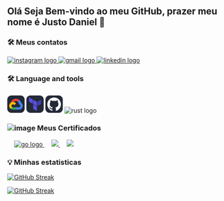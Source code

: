## Olá Seja Bem-vindo ao meu GitHub, prazer meu nome é Justo Daniel 👋

<!--
**JustoDaniel/JustoDaniel** is a ✨ _special_ ✨ repository because its `README.md` (this file) appears on your GitHub profile.

Here are some ideas to get you started:

- 🔭 I’m currently working on ...
- 🌱 I’m currently learning ...
- 👯 I’m looking to collaborate on ...
- 🤔 I’m looking for help with ...
- 💬 Ask me about ...
- 📫 How to reach me: ...
- 😄 Pronouns: ...
- ⚡ Fun fact: ...
-->

<h3 align="left">🛠 Meus contatos</h3>

<div align="left">
  <a href="https://www.instagram.com/justo_daniel/" target="_blank"> <img src="https://img.shields.io/static/v1?message=Instagram&logo=instagram&label=&color=E4405F&logoColor=white&labelColor=&style=for-the-badge" height="35" alt="instagram logo"  /> </a>
 <a href="mailto:carlosajdaniel@gmail.com">
  <img src="https://img.shields.io/static/v1?message=Gmail&logo=gmail&label=&color=D14836&logoColor=white&labelColor=&style=for-the-badge" height="35" alt="gmail logo"  />
   </a>
  <a href="https://www.linkedin.com/in/justo-daniel-50344b34/" target="_blank"> <img src="https://img.shields.io/static/v1?message=LinkedIn&logo=linkedin&label=&color=0077B5&logoColor=white&labelColor=&style=for-the-badge" height="35" alt="linkedin logo"  /> </a>
</div>


<h3 align="left"> 🛠 Language and tools</h3>

###



<div align="left">
  <img src="https://github.com/tandpfun/skill-icons/blob/main/icons/GCP-Dark.svg" height="40" alt="go logo"  />
  
  <img src="https://github.com/tandpfun/skill-icons/blob/main/icons/Terraform-Dark.svg" height="40" alt="rust logo"  />
 
  <img src="https://github.com/tandpfun/skill-icons/blob/main/icons/Github-Dark.svg" height="40" alt="rust logo"  />  

 <img src="https://images.icon-icons.com/2429/PNG/512/notion_logo_icon_147257.png" height="40" alt="rust logo"  />  
 
</div>

<h3 align="left"><img width="28" height="28" alt="image" src="https://github.com/user-attachments/assets/d0f1aafe-6630-4f1e-83ef-e40bf3ea70b8" /> Meus Certificados</h3>

<div align="left">
   <img width="12" /> 
   <a href="https://www.credly.com/badges/b22f5184-83ca-45bc-a72a-a540bdbba267" target="_blank"> <img src="https://images.credly.com/images/275e69a5-33a8-4d9c-bad4-2bdc0dfb7d40/image.png" height="120" alt="go logo"  /> </a>
  <img width="12" /> 
   <a href="https://www.credly.com/badges/a41f8e8e-93be-4421-8082-98fac191d026" target="_blank"> <img src="https://images.credly.com/size/340x340/images/08096465-cbfc-4c3e-93e5-93c5aa61f23e/image.png" height="120"  /> </a>
  <img width="12" /> 
  <a href="https://www.credly.com/badges/7ac1862c-b851-4b9a-85a8-4ac37eddd2ef" target="_blank"> <img src="https://images.credly.com/size/340x340/images/44994cda-b5b0-44cb-9a6d-d29b57163073/image.png" height="120"   /> </a>
   
</div>

<div>
<h3 align="left">💡 Minhas estatisticas </h3>
  
<a href="https://git.io/streak-stats"><img src="https://streak-stats.demolab.com?user=JustoDaniel&theme=transparent" alt="GitHub Streak" /></a>
</div>


[![GitHub Streak](https://streak-stats.demolab.com?user=justodaniel)](https://git.io/streak-stats)

